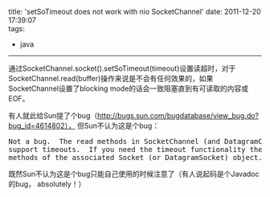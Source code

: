 title: 'setSoTimeout does not work with nio SocketChannel' 
date: 2011-12-20 17:39:07  
tags:  
- java  
---  

通过SocketChannel.socket().setSoTimeout(timeout)设置读超时，对于SocketChannel.read(buffer)操作来说是不会有任何效果的，如果SocketChannel设置了blocking mode的话会一致阻塞直到有可读取的内容或EOF。  

有人就此给Sun提了个bug（http://bugs.sun.com/bugdatabase/view_bug.do?bug_id=4614802）， 但Sun不认为这是个bug：  

<pre>
Not a bug.  The read methods in SocketChannel (and DatagramChannel) do not
support timeouts.  If you need the timeout functionality then use the read
methods of the associated Socket (or DatagramSocket) object.
</pre>

既然Sun不认为这是个bug只能自己使用的时候注意了（有人说起码是个Javadoc的bug， absolutely！）  
